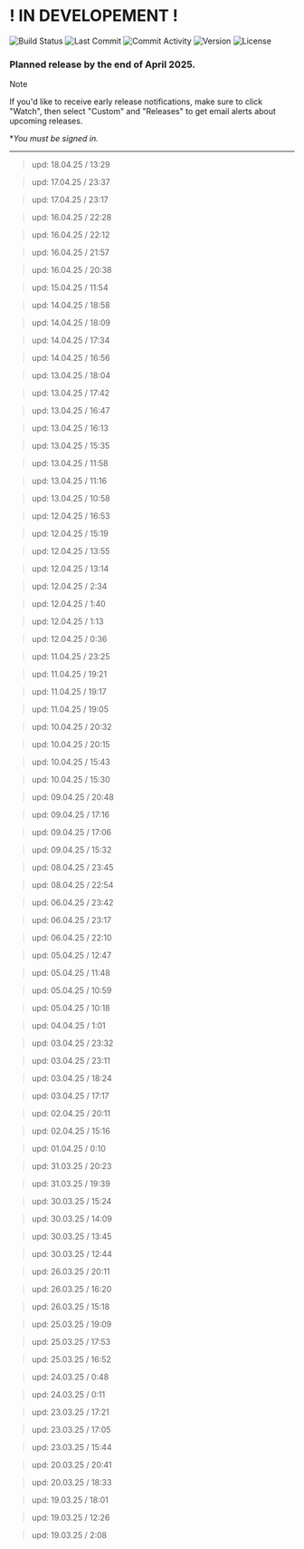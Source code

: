 # ! IN DEVELOPEMENT !

![Build Status](https://img.shields.io/badge/build-passing-brightgreen)
![Last Commit](https://img.shields.io/github/last-commit/6A7573743469736162656C/Ethereal_Reverie)
![Commit Activity](https://img.shields.io/github/commit-activity/m/6A7573743469736162656C/Ethereal_Reverie)
![Version](https://img.shields.io/badge/version-0.0.0-red)
![License](https://img.shields.io/badge/license-Other-blue)

### Planned release by the end of April 2025.

> [!NOTE]
> If you'd like to receive early release notifications, make sure to click "Watch", then select "Custom" and "Releases" to get email alerts about upcoming releases.
> 
> **You must be signed in.*

---
> upd: 18.04.25 / 13:29

> upd: 17.04.25 / 23:37

> upd: 17.04.25 / 23:17

> upd: 16.04.25 / 22:28

> upd: 16.04.25 / 22:12

> upd: 16.04.25 / 21:57

> upd: 16.04.25 / 20:38

> upd: 15.04.25 / 11:54

> upd: 14.04.25 / 18:58

> upd: 14.04.25 / 18:09

> upd: 14.04.25 / 17:34

> upd: 14.04.25 / 16:56

> upd: 13.04.25 / 18:04

> upd: 13.04.25 / 17:42

> upd: 13.04.25 / 16:47

> upd: 13.04.25 / 16:13

> upd: 13.04.25 / 15:35

> upd: 13.04.25 / 11:58

> upd: 13.04.25 / 11:16

> upd: 13.04.25 / 10:58

> upd: 12.04.25 / 16:53

> upd: 12.04.25 / 15:19

> upd: 12.04.25 / 13:55

> upd: 12.04.25 / 13:14

> upd: 12.04.25 / 2:34

> upd: 12.04.25 / 1:40

> upd: 12.04.25 / 1:13

> upd: 12.04.25 / 0:36

> upd: 11.04.25 / 23:25

> upd: 11.04.25 / 19:21

> upd: 11.04.25 / 19:17

> upd: 11.04.25 / 19:05

> upd: 10.04.25 / 20:32

> upd: 10.04.25 / 20:15

> upd: 10.04.25 / 15:43

> upd: 10.04.25 / 15:30

> upd: 09.04.25 / 20:48

> upd: 09.04.25 / 17:16

> upd: 09.04.25 / 17:06

> upd: 09.04.25 / 15:32

> upd: 08.04.25 / 23:45

> upd: 08.04.25 / 22:54

> upd: 06.04.25 / 23:42

> upd: 06.04.25 / 23:17

> upd: 06.04.25 / 22:10

> upd: 05.04.25 / 12:47

> upd: 05.04.25 / 11:48

> upd: 05.04.25 / 10:59

> upd: 05.04.25 / 10:18

> upd: 04.04.25 / 1:01

> upd: 03.04.25 / 23:32

> upd: 03.04.25 / 23:11

> upd: 03.04.25 / 18:24

> upd: 03.04.25 / 17:17

> upd: 02.04.25 / 20:11

> upd: 02.04.25 / 15:16

> upd: 01.04.25 / 0:10

> upd: 31.03.25 / 20:23

> upd: 31.03.25 / 19:39

> upd: 30.03.25 / 15:24

> upd: 30.03.25 / 14:09

> upd: 30.03.25 / 13:45

> upd: 30.03.25 / 12:44

> upd: 26.03.25 / 20:11

> upd: 26.03.25 / 16:20

> upd: 26.03.25 / 15:18

> upd: 25.03.25 / 19:09

> upd: 25.03.25 / 17:53

> upd: 25.03.25 / 16:52

> upd: 24.03.25 / 0:48

> upd: 24.03.25 / 0:11

> upd: 23.03.25 / 17:21

> upd: 23.03.25 / 17:05

> upd: 23.03.25 / 15:44

> upd: 20.03.25 / 20:41

> upd: 20.03.25 / 18:33

> upd: 19.03.25 / 18:01

> upd: 19.03.25 / 12:26

> upd: 19.03.25 / 2:08
